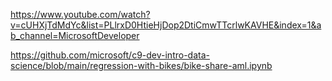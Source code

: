 https://www.youtube.com/watch?v=cUHXjTdMdYc&list=PLlrxD0HtieHjDop2DtiCmwTTcrlwKAVHE&index=1&ab_channel=MicrosoftDeveloper

https://github.com/microsoft/c9-dev-intro-data-science/blob/main/regression-with-bikes/bike-share-aml.ipynb